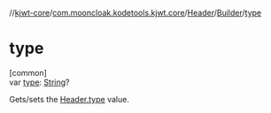 //[kjwt-core](../../../../index.md)/[com.mooncloak.kodetools.kjwt.core](../../index.md)/[Header](../index.md)/[Builder](index.md)/[type](type.md)

# type

[common]\
var [type](type.md): [String](https://kotlinlang.org/api/latest/jvm/stdlib/kotlin/-string/index.html)?

Gets/sets the [Header.type](../type.md) value.
